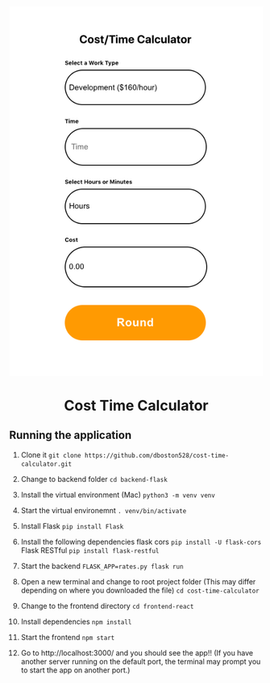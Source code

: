 

<p align="center">
    <img src="images/cost-calc.png"/>
    <h1 align="center"> Cost Time Calculator </h1>
</p>

## Running the application

1. Clone it
`git clone https://github.com/dboston528/cost-time-calculator.git`

2. Change to backend folder 
`cd backend-flask`

3. Install the virtual environment (Mac)
`python3 -m venv venv`

4. Start the virtual environemnt
`. venv/bin/activate`

5. Install Flask
`pip install Flask`

6. Install the following dependencies
flask cors
`pip install -U flask-cors`
Flask RESTful
`pip install flask-restful`

7. Start the backend
`FLASK_APP=rates.py flask run`

8. Open a new terminal and change to root project folder (This may differ depending on where you downloaded the file)
`cd cost-time-calculator`

9. Change to the frontend directory
`cd frontend-react`

10. Install dependencies
`npm install`

11. Start the frontend
`npm start`

12. Go to http://localhost:3000/
and you should see the app!!
(If you have another server running on the default port, the terminal may prompt you to start the app on another port.)
